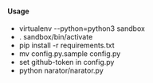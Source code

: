 #### Usage

  - virtualenv --python=python3 sandbox
  - . sandbox/bin/activate
  - pip install -r requirements.txt
  - mv config.py.sample config.py
  - set github-token in config.py
  - python narator/narator.py <url-to-work-report-issue>

